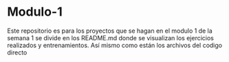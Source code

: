 # Modulo-1
Este repositorio es para los proyectos que se hagan en el modulo 1 de la semana 1
se divide en los README.md donde se visualizan los ejercicios realizados y entrenamientos. Así mismo como están los archivos del codigo directo
